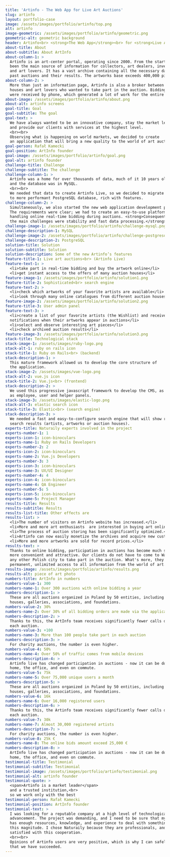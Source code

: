 ```yaml
---
title: 'Artinfo - The Web App for Live Art Auctions'
slug: artinfo
layout: portfolio-case
image: /assets/images/portfolio/artinfo/top.png
alt: artinfo
image-geometric: /assets/images/portfolio/artinfo/geometric.png
geometric-alt: geometric background
header: Artinfo<br> <strong>The Web App</strong><br> for <strong>Live Art Auctions</strong>
about-title: About
about-subtitle: About ArtInfo
about-column-1: >
  Artinfo is an art-center portal, operating since 2000. From the start, it has
  been the main source of information for collectors, art dealers, investors
  and art lovers. It has a vast archive containing all the necessary data about
  past auctions and their results. The artworks base exceeds 400,000 pieces.
about-column-2: >
  More than just an information page, Artinfo is also a broker between auction
  houses and art lovers who wanted to take part in the auction. Bidding orders
  were received by phone, which generated a lot of work for the entire team.
about-image: /assets/images/portfolio/artinfo/about.png
about-alt: artinfo screens
goal-title: Goal
goal-subtitle: The goal
goal-text: >
  We have always wanted to be an innovative company, stay the market leader
  and provide our clients with services at the highest level.
  <br><br>
  Observing what is happening on world markets, we decided to create
  an application that will bring a new quality to the world of art auctions.
goal-person: Rafał Kamecki
goal-position: ArtInfo founder
goal-image: /assets/images/portfolio/artinfo/goal.png
goal-alt: artinfo founder
challenge-title: Challenge
challenge-subtitle: The challenge
challenge-column-1: >
  Artinfo was a home for over thousands of data, much of it 10 years old,
  and the database was in MySQL.
  <br><br>
  We needed that data to create Artinfo Live, so we decided to migrate it all
  to more performant PostgreSQL database, rich with features.
challenge-column-2: >
  Simultaneously, we also started the new web application development process.
  The requirements were clear; we had to create an easy-to-use platform for
  handling online real-time bidding during auctions. <strong>Consequently,
  the main challenges were stability and fast data processing.</strong>
challenge-image-1: /assets/images/portfolio/artinfo/challenge-mysql.png
challenge-description-1: MySQL
challenge-image-2: /assets/images/portfolio/artinfo/challenge-postgresql.png
challenge-description-2: PostgreSQL
solution-title: Solution
solution-subtitle: Solution
solution-description: Some of the new Artinfo’s features
feature-title-1: Live art auctions<br> (Artinfo Live)
feature-text-1: >
  <li>take part in real-time bidding and buy the artwork online</li>
  <li>get instant access to the offers of many auction houses</li>
feature-image-1: /assets/images/portfolio/artinfo/solution1.png
feature-title-2: Sophisticated<br> search engine
feature-text-2: >
  <li>check which artworks of your favorite artists are available</li>
  <li>look through many online catalogues from different auction houses</li>
feature-image-2: /assets/images/portfolio/artinfo/solution2.png
feature-title-3: User admin panel
feature-text-3: >
  <li>create a list of your favorite artists (the Wishlist) and receive e-mail
  notifications when their artworks appear in auctions</li>
  <li>select and observe interesting art pieces</li>
  <li>check archived auction results</li>
feature-image-3: /assets/images/portfolio/artinfo/solution3.png
stack-title: Technological stack
stack-image-1: /assets/images/ruby-logo.png
stack-alt-1: ruby on rails icon
stack-title-1: Ruby on Rails<br> (backend)
stack-description-1: >
  This mature framework allowed us to develop the core structure of
  the application.
stack-image-2: /assets/images/vue-logo.png
stack-alt-2: vue.js icon
stack-title-2: Vue.js<br> (frontend)
stack-description-2: >
  We used this progressive javascript framework to develop the CMS, as well
  as employee, user and helper panels.
stack-image-3: /assets/images/elastic-logo.png
stack-alt-3: elastic search icon
stack-title-3: Elastic<br> (search engine)
stack-description-3: >
  We needed a fast and easy-to-configure search engine that will show real-time
  search results (artists, artworks or auction houses).
experts-title: Naturaily experts involved in the project
experts-number-1: 1
experts-icon-1: icon-binoculars
experts-name-1: Ruby on Rails Developers
experts-number-2: 2
experts-icon-2: icon-binoculars
experts-name-2: Vue.js Developers
experts-number-3: 3
experts-icon-3: icon-binoculars
experts-name-3: UX/UI Designer
experts-number-4: 4
experts-icon-4: icon-binoculars
experts-name-4: QA Engineer
experts-number-5: 5
experts-icon-5: icon-binoculars
experts-name-5: Project Manager
results-title: Results
results-subtitle: Results
results-list-title: Other effects are
results-list: >
  <li>The number of visitors on Artinfo website has increased.</li>
  <li>More and more art enthusiasts  are interested in buying art online.</li>
  <li>The process of auction storing has been significantly optimized.</li>
  <li>Artinfo can now easily monetize the archives and acquire new customers.</li>
  <li>More and more artworks are sold for record prices.</li>
results-text: >
  Thanks to online bidding, participation in auctions has become much simpler,
  more convenient and attractive. Our clients do not have to come to Warsaw or
  any other Polish city to take part in the auction. What's more, they have
  permanent, unlimited access to all information from the world of art.
results-image: /assets/images/portfolio/artinfo/results.png
results-alt: piece of art photo
numbers-title: ArtInfo in numbers
numbers-value-1: 300
numbers-name-1: Over 300 auctions with online bidding a year
numbers-description-1: >
  These are all auctions organized in Poland by 50 entities, including auction
  houses, galleries, associations, and foundations.
numbers-value-2: 30%
numbers-name-2: Over 30% of all bidding orders are made via the application
numbers-description-2: >
  Thanks to this, the ArtInfo team receives significantly fewer calls during
  each auction.
numbers-value-3: +100
numbers-name-3: More than 100 people take part in each auction
numbers-description-3: >
  For charity auctions, the number is even higher.
numbers-value-4: 50%
numbers-name-4: Over 50% of traffic comes from mobile devices
numbers-description-4: >
  Artinfo live has changed participation in auctions - now it can be done from
  home, the office, and even on commute.
numbers-value-5: 75k
numbers-name-5: Over 75,000 unique users a month
numbers-description-5: >
  These are all auctions organized in Poland by 50 entities, including auction
  houses, galleries, associations, and foundations.
numbers-value-6: 16k
numbers-name-6: Over 16,000 registered users
numbers-description-6: >
  Thanks to this, the Artinfo team receives significantly fewer calls during
  each auction.
numbers-value-7: 30k
numbers-name-7: Almost 30,000 registered artists
numbers-description-7: >
  For charity auctions, the number is even higher.
numbers-value-8: 25k €
numbers-name-8: The online bids amount exceed 25,000 €
numbers-description-8: >
  ArtInfo live has changed participation in auctions - now it can be done from
  home, the office, and even on commute.
testimonial-title: Testimonial
testimonial-subtitle: Testimonial
testimonial-image: /assets/images/portfolio/artinfo/testimonial.png
testimonial-alt: artinfo founder
testimonial-quote: >
  <span>Artinfo is a market leader</span>
  and a trusted institution,<br>
  so we work only with the best
testimonial-person: Rafał Kamecki
testimonial-position: ArtInfo founder
testimonial-text: >
  I was looking for a reputable company at a high level of technological
  advancement. The project was demanding, and I need to be sure that my partner
  has enough resources, knowledge, and experience to deal with something of
  this magnitude. I chose Naturaily because they are professionals, and I am
  satisfied with this cooperation.
  <br><br>
  Opinions of Artinfo users are very positive, which is why I can safely say
  that we have succeeded.
---
```

